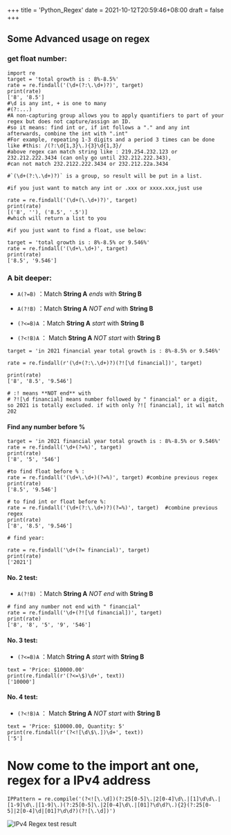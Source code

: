 +++
title = 'Python_Regex'
date = 2021-10-12T20:59:46+08:00
draft = false
+++

## Some Advanced usage on regex

### get float number: 
```
import re
target = 'total growth is : 8%-8.5%'
rate = re.findall('(\d+(?:\.\d+)?)', target)
print(rate)
['8', '8.5']
#\d is any int, + is one to many
#(?:...)
#A non-capturing group allows you to apply quantifiers to part of your regex but does not capture/assign an ID.
#so it means: find int or, if int follows a "." and any int afterwards, combine the int with ".int"
#For example, repeating 1-3 digits and a period 3 times can be done like #this: /(?:\d{1,3}\.){3}\d{1,3}/
#above regex can match string like : 219.254.232.123 or 232.212.222.3434 (can only go until 232.212.222.343), 
#can not match 232.2122.222.3434 or 232.212.22a.3434

#`(\d+(?:\.\d+)?)` is a group, so result will be put in a list. 

#if you just want to match any int or .xxx or xxxx.xxx,just use

rate = re.findall('(\d+(\.\d+)?)', target)
print(rate)
[('8', ''), ('8.5', '.5')]
#which will return a list to you

#if you just want to find a float, use below: 

target = 'total growth is : 8%-8.5% or 9.546%'
rate = re.findall('(\d+\.\d+)', target)
print(rate)
['8.5', '9.546']
```

### A bit deeper:

-   `A(?=B)` ：Match **String A** *ends* with **String B**
    
-   `A(?!B)` ：Match **String A** *NOT end* with **String B**
    
-   `(?<=B)A` ：Match **String A** *start* with **String B**
    
-   `(?<!B)A` ： Match **String A** *NOT start* with **String B**

```
target = 'in 2021 financial year total growth is : 8%-8.5% or 9.546%'

rate = re.findall(r'(\d+(?:\.\d+)?)(?![\d financial])', target)

print(rate)
['8', '8.5', '9.546']

# :! means **NOT end** with 
# ?![\d financial] means number followed by " financial" or a digit, so 2021 is totally excluded. if with only ?![ financial], it wil match 202
```
#### Find any number before %

```
target = 'in 2021 financial year total growth is : 8%-8.5% or 9.546%'
rate = re.findall('\d+(?=%)', target)
print(rate)
['8', '5', '546']

#to find float before % : 
rate = re.findall('(\d+\.\d+)(?=%)', target) #combine previous regex
print(rate)
['8.5', '9.546']

# to find int or float before %: 
rate = re.findall('(\d+(?:\.\d+)?)(?=%)', target)  #combine previous regex
print(rate)
['8', '8.5', '9.546']

# find year: 

rate = re.findall('\d+(?= financial)', target)
print(rate)
['2021']
```
#### No. 2 test: 

-   `A(?!B)` ：Match **String A** *NOT end* with **String B**

```
# find any number not end with " financial"
rate = re.findall('\d+(?![\d financial])', target)
print(rate)
['8', '8', '5', '9', '546']
```
#### No. 3 test:

-  `(?<=B)A` ：Match **String A** *start* with **String B**

```
text = 'Price: $10000.00'
print(re.findall(r'(?<=\$)\d+', text))
['10000']
```

#### No. 4 test:

- `(?<!B)A` ： Match **String A** *NOT start* with **String B**

```
text = 'Price: $10000.00, Quantity: 5'
print(re.findall(r'(?<![\d\$\.])\d+', text))  
['5']
```
# Now come to the import ant one, regex for a IPv4 address

```
IPPattern = re.compile('(?<![\.\d])(?:25[0-5]\.|2[0-4]\d\.|[1]\d\d\.|[1-9]\d\.|[1-9]\.)(?:25[0-5]\.|2[0-4]\d\.|[01]?\d\d?\.){2}(?:25[0-5]|2[0-4]\d|[01]?\d\d?)(?![\.\d])')
```

![IPv4 Regex test result](https://songkou.github.io/posts/Python_Regex/IPv4_add_regex.jpg)

